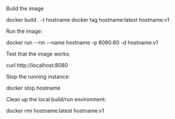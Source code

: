 Build the image

docker build . -t hostname
docker tag hostname:latest hostname:v1

Run the image:

docker run --rm --name hostname -p 8080:80 -d hostname:v1

Test that the image works:

curl http://localhost:8080

Stop the running instance:

docker stop hostname

Clean up the local build/run environment:

docker rmi hostname:latest hostname:v1

